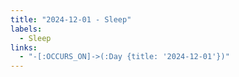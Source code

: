 ```yaml
---
title: "2024-12-01 - Sleep"
labels:
  - Sleep
links:
  - "-[:OCCURS_ON]->(:Day {title: '2024-12-01'})"
---
```


```data
```

